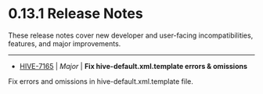 
<!---
# Licensed to the Apache Software Foundation (ASF) under one
# or more contributor license agreements.  See the NOTICE file
# distributed with this work for additional information
# regarding copyright ownership.  The ASF licenses this file
# to you under the Apache License, Version 2.0 (the
# "License"); you may not use this file except in compliance
# with the License.  You may obtain a copy of the License at
#
#     http://www.apache.org/licenses/LICENSE-2.0
#
# Unless required by applicable law or agreed to in writing, software
# distributed under the License is distributed on an "AS IS" BASIS,
# WITHOUT WARRANTIES OR CONDITIONS OF ANY KIND, either express or implied.
# See the License for the specific language governing permissions and
# limitations under the License.
-->
#  0.13.1 Release Notes

These release notes cover new developer and user-facing incompatibilities, features, and major improvements.


---

* [HIVE-7165](https://issues.apache.org/jira/browse/HIVE-7165) | *Major* | **Fix hive-default.xml.template errors & omissions**

Fix errors and omissions in hive-default.xml.template file.




